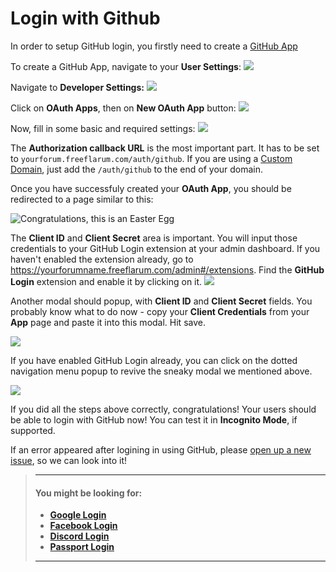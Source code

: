 # Login with Github

In order to setup GitHub login, you firstly need to create a [GitHub App](https://developer.github.com/apps/building-github-apps/creating-a-github-app/)

To create a GitHub App, navigate to your __User Settings__:
![](https://snag.gy/u6xanc.jpg)

Navigate to __Developer Settings:__
![](https://snag.gy/zbsdRL.jpg)

Click on __OAuth Apps__, then on __New OAuth App__ button:
![](https://snag.gy/szy9Vd.jpg)

Now, fill in some basic and required settings:
![](https://snag.gy/xP05qT.jpg)

The __Authorization callback URL__ is the most important part. It has to be set to `yourforum.freeflarum.com/auth/github`.
If you are using a [Custom Domain](/docs/how-to/custom-domain/), just add the `/auth/github` to the end of your domain.

Once you have successfuly created your __OAuth App__, you should be redirected to a page similar to this:

![Congratulations, this is an Easter Egg](https://snag.gy/eE7jSt.jpg)

The __Client ID__ and __Client Secret__ area is important. You will input those credentials to your GitHub Login extension at your admin dashboard.
If you haven't enabled the extension already, go to https://yourforumname.freeflarum.com/admin#/extensions. 
Find the __GitHub Login__ extension and enable it by clicking on it.
![](https://snag.gy/eOEtAa.jpg)

Another modal should popup, with __Client ID__ and __Client Secret__ fields. You probably know what to do now - copy your __Client Credentials__ from your __App__ page and paste it into this modal.
Hit save.

![](https://snag.gy/VZIxkf.jpg)

If you have enabled GitHub Login already, you can click on the dotted navigation menu popup to revive the sneaky modal we mentioned above.

![](https://snag.gy/YXJNoO.jpg)

If you did all the steps above correctly, congratulations! Your users should be able to login with GitHub now! You can test it in __Incognito Mode__, if supported.

If an error appeared after logining in using GitHub, please [open up a new issue](https://github.com/gwillem/freeflarum.com/issues/new), so we can look into it!

> ---
> #### __You might be looking for:__
> - **[Google Login](docs/How-to/Integrations/Google-Login/)**
> - **[Facebook Login](docs/How-to/Integrations/Facebook-Login/)**
> - **[Discord Login](/docs/how-to/integrations/discord-login/)**
> - **[Passport Login](/docs/how-to/integrations/laravel-passport/)**
>
> ---

